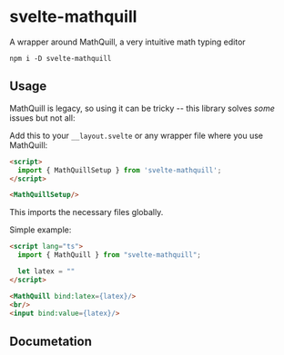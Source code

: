 # svelte-mathquill

A wrapper around MathQuill, a very intuitive math typing editor

`npm i -D svelte-mathquill`

## Usage

MathQuill is legacy, so using it can be tricky -- this library solves *some* issues but not all:

Add this to your `__layout.svelte` or any wrapper file where you use MathQuill:

```html
<script>
  import { MathQuillSetup } from 'svelte-mathquill';
</script>

<MathQuillSetup/>
```

This imports the necessary files globally.

Simple example:

```html
<script lang="ts">
  import { MathQuill } from "svelte-mathquill";

  let latex = ""
</script>

<MathQuill bind:latex={latex}/>
<br/>
<input bind:value={latex}/>
```

## Documetation
